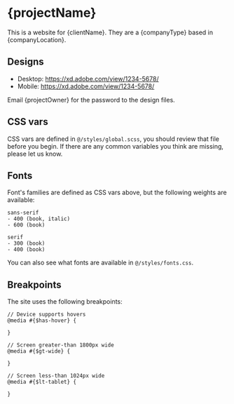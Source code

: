 # {projectName}

This is a website for {clientName}. They are a {companyType} based in {companyLocation}.

## Designs

-   Desktop: https://xd.adobe.com/view/1234-5678/
-   Mobile: https://xd.adobe.com/view/1234-5678/

Email {projectOwner} for the password to the design files.

## CSS vars

CSS vars are defined in `@/styles/global.scss`, you should review that file before you begin. If there are any common variables you think are missing, please let us know.

## Fonts

Font's families are defined as CSS vars above, but the following weights are available:

```
sans-serif
- 400 (book, italic)
- 600 (book)

serif
- 300 (book)
- 400 (book)
```

You can also see what fonts are available in `@/styles/fonts.css`.

## Breakpoints

The site uses the following breakpoints:

```
// Device supports hovers
@media #{$has-hover} {

}

// Screen greater-than 1800px wide
@media #{$gt-wide} {

}

// Screen less-than 1024px wide
@media #{$lt-tablet} {

}
```
